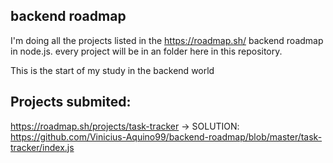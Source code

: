 ## backend roadmap

I'm doing all the projects listed in the https://roadmap.sh/ backend roadmap in node.js.
every project will be in an folder here in this repository.

This is the start of my study in the backend world

## Projects submited:
https://roadmap.sh/projects/task-tracker -> SOLUTION: https://github.com/Vinicius-Aquino99/backend-roadmap/blob/master/task-tracker/index.js
